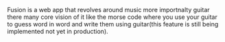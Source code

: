 Fusion is a web app that revolves around music more importnalty guitar there many core vision of it like the morse code where you use your guitar to guess word in word and write them using guitar(this feature is still being implemented not yet in production).
